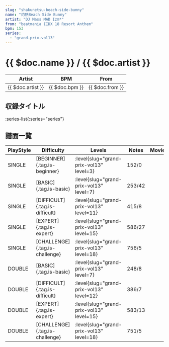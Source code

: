```yaml
---
slug: "shakunetsu-beach-side-bunny"
name: "灼熱Beach Side Bunny"
artist: "DJ Mass MAD Izm*"
from: "beatmania IIDX 18 Resort Anthem"
bpm: 153
series:
  - "grand-prix-vol13"
---
```


# {{ $doc.name }} / {{ $doc.artist }}

|Artist|BPM|From|
|------|---|----|
|{{ $doc.artist }}|{{ $doc.bpm }}|{{ $doc.from }}|

## 収録タイトル

:series-list{:series="series"}

## 譜面一覧

|PlayStyle|Difficulty|Levels|Notes|Movie|
|---------|----------|------|-----|-----|
|SINGLE|[BEGINNER]{.tag.is-beginner}|<div class="field is-grouped is-grouped-multiline"> :level{slug="grand-prix-vol13" level=3}</div>|152/0||
|SINGLE|[BASIC]{.tag.is-basic}|<div class="field is-grouped is-grouped-multiline"> :level{slug="grand-prix-vol13" level=7}</div>|253/42||
|SINGLE|[DIFFICULT]{.tag.is-difficult}|<div class="field is-grouped is-grouped-multiline"> :level{slug="grand-prix-vol13" level=11}</div>|415/8||
|SINGLE|[EXPERT]{.tag.is-expert}|<div class="field is-grouped is-grouped-multiline"> :level{slug="grand-prix-vol13" level=15}</div>|586/27||
|SINGLE|[CHALLENGE]{.tag.is-challenge}|<div class="field is-grouped is-grouped-multiline"> :level{slug="grand-prix-vol13" level=18}</div>|756/5||
|DOUBLE|[BASIC]{.tag.is-basic}|<div class="field is-grouped is-grouped-multiline"> :level{slug="grand-prix-vol13" level=7}</div>|248/8||
|DOUBLE|[DIFFICULT]{.tag.is-difficult}|<div class="field is-grouped is-grouped-multiline"> :level{slug="grand-prix-vol13" level=12}</div>|386/7||
|DOUBLE|[EXPERT]{.tag.is-expert}|<div class="field is-grouped is-grouped-multiline"> :level{slug="grand-prix-vol13" level=15}</div>|583/13||
|DOUBLE|[CHALLENGE]{.tag.is-challenge}|<div class="field is-grouped is-grouped-multiline"> :level{slug="grand-prix-vol13" level=18}</div>|751/5||
